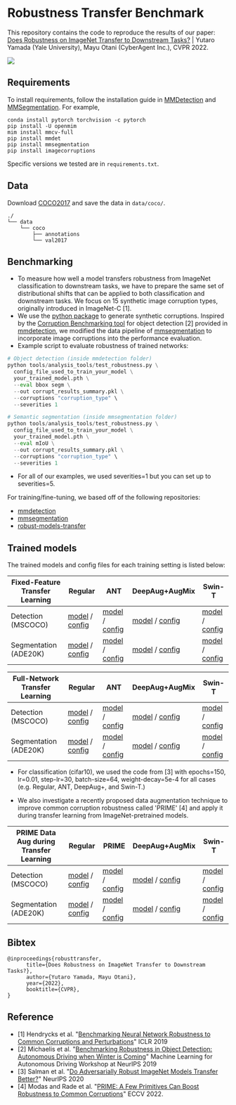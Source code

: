 # Robustness Transfer Benchmark 

This repository contains the code to reproduce the results of our paper:
[Does Robustness on ImageNet Transfer to Downstream Tasks?](https://arxiv.org/abs/2204.03934) | Yutaro Yamada (Yale University), Mayu Otani (CyberAgent Inc.), CVPR 2022.

![](https://i.imgur.com/7P0w0yo.png)

## Requirements
To install requirements, follow the installation guide in [MMDetection](https://mmdetection.readthedocs.io/en/latest/get_started.html#installation) and [MMSegmentation](https://mmsegmentation.readthedocs.io/en/latest/get_started.html#installation).
For example,

```
conda install pytorch torchvision -c pytorch
pip install -U openmim
mim install mmcv-full
pip install mmdet
pip install mmsegmentation
pip install imagecorruptions
```

Specific versions we tested are in `requirements.txt`.

## Data
Download [COCO2017](https://cocodataset.org/#download) and save the data in `data/coco/`.

```
./
└── data
    └── coco
        ├── annotations
        └── val2017
```

## Benchmarking

- To measure how well a model transfers robustness from ImageNet classification to downstream tasks, we have to prepare the same set of distributional shifts that can be applied to both classification and downstream tasks. We focus on 15 synthetic image corruption types, originally introduced in ImageNet-C [1]. 
- We use the [python package](https://github.com/bethgelab/imagecorruptions) to generate synthetic corruptions. Inspired by the [Corruption Benchmarking tool](https://mmdetection.readthedocs.io/en/latest/robustness_benchmarking.html) for object detection [2] provided in [mmdetection](https://github.com/open-mmlab/mmdetection), we modified the data pipeline of [mmsegmentation](https://github.com/open-mmlab/mmsegmentation) to incorporate image corruptions into the performance evaluation.
- Example script to evaluate robustness of trained networks:
```python
# Object detection (inside mmdetection folder)
python tools/analysis_tools/test_robustness.py \
  config_file_used_to_train_your_model \
  your_trained_model.pth \
  --eval bbox segm \
  --out corrupt_results_summary.pkl \
  --corruptions "corruption_type" \
  --severities 1

# Semantic segmentation (inside mmsegmentation folder)
python tools/analysis_tools/test_robustness.py \
  config_file_used_to_train_your_model \
  your_trained_model.pth \
  --eval mIoU \
  --out corrupt_results_summary.pkl \
  --corruptions "corruption_type" \
  --severities 1
```
- For all of our examples, we used severities=1 but you can set up to severities=5.


For training/fine-tuning, we based off of the following repositories:
- [mmdetection](https://github.com/open-mmlab/mmdetection)
- [mmsegmentation](https://github.com/open-mmlab/mmsegmentation)
- [robust-models-transfer](https://github.com/Microsoft/robust-models-transfer)

## Trained models 

The trained models and config files for each training setting is listed below:


| Fixed-Feature Transfer Learning| Regular | ANT  | DeepAug+AugMix | Swin-T |
| ----------- | ----------- |----------- | -----------|-----------|
| Detection (MSCOCO)      |   [model](https://github.com/runopti/RobustDownstreamTransfer/releases/download/v1.0.0/fixedfeature_cocodetect_regular_epoch_24.pth) / [config](https://github.com/runopti/RobustDownstreamTransfer/blob/main/mmdetection/configs/mask_rcnn/mask_rcnn_r50_fpn_2x_lr0.04_coco_fixedfeature.py)     | [model](https://github.com/runopti/RobustDownstreamTransfer/releases/download/v1.0.0/fixedfeature_cocodetect_ant_epoch_24.pth) / [config](https://github.com/runopti/RobustDownstreamTransfer/blob/main/mmdetection/configs/mask_rcnn/mask_rcnn_r50_ant_fpn_2x_lr0.04_coco_fixedfeature.py) | [model](https://github.com/runopti/RobustDownstreamTransfer/releases/download/v1.0.0/fixedfeature_cocodetect_deepaugaugmix_epoch_24.pth) / [config](https://github.com/runopti/RobustDownstreamTransfer/blob/main/mmdetection/configs/mask_rcnn/mask_rcnn_r50_deepaug_augmix_fpn_2x_lr0.04_coco_fixedfeature.py) | [model](https://github.com/runopti/RobustDownstreamTransfer/releases/download/v1.0.0/fixedfeature_cocodetect_swinT_epoch_24.pth) / [config](https://github.com/runopti/RobustDownstreamTransfer/blob/main/configs/swin/mask_rcnn_swin-t-p4-w7_fpn_fp16_ms-crop-2x_coco_fixedfeature.py) |
| Segmentation (ADE20K)   | [model](https://github.com/runopti/RobustDownstreamTransfer/releases/download/v1.0.0/fixedfeature_ade20k_regular_iter_80000.pth) / [config](https://github.com/runopti/RobustDownstreamTransfer/blob/main/mmsegmentation/configs/upernet/upernet_r50_512x512_80k_ade20k_regular_fixedfeature.py)      | [model](https://github.com/runopti/RobustDownstreamTransfer/releases/download/v1.0.0/fixedfeature_ade20k_ant_iter_80000.pth) / [config](https://github.com/runopti/RobustDownstreamTransfer/blob/main/mmsegmentation/configs/upernet/upernet_r50_512x512_80k_ade20k_ant_fixedfeature.py) | [model](https://github.com/runopti/RobustDownstreamTransfer/releases/download/v1.0.0/fixedfeature_ade20k_deepaugaugmix_iter_80000.pth) / [config](https://github.com/runopti/RobustDownstreamTransfer/blob/main/mmsegmentation/configs/upernet/upernet_r50_512x512_80k_ade20k_deepaug_augmix_fixedfeature.py) | [model](https://github.com/runopti/RobustDownstreamTransfer/releases/download/v1.0.0/fixedfeature_ade20k_swinT_iter_80000.pth) / [config](https://github.com/runopti/RobustDownstreamTransfer/blob/main/mmsegmentation/configs/swin/upernet_swin_tiny_patch4_window7_512x512_80k_ade20k_pretrain_224x224_1K_fixedfeature.py) |


| Full-Network Transfer Learning| Regular | ANT  | DeepAug+AugMix | Swin-T |
| ----------- | ----------- |----------- | -----------|-----------|
| Detection (MSCOCO)      |   [model](https://github.com/runopti/RobustDownstreamTransfer/releases/download/v1.0.0/fullnetwork_cocodetect_regular_epoch_24.pth) / [config](https://github.com/runopti/RobustDownstreamTransfer/blob/main/mmdetection/configs/mask_rcnn/mask_rcnn_r50_fpn_2x_coco.py)     | [model](https://github.com/runopti/RobustDownstreamTransfer/releases/download/v1.0.0/fullnetwork_cocodetect_ant_epoch_24.pth) / [config](https://github.com/runopti/RobustDownstreamTransfer/blob/main/mmdetection/configs/mask_rcnn/mask_rcnn_r50_ant_fpn_2x_lr0.04_coco.py) | [model](https://github.com/runopti/RobustDownstreamTransfer/releases/download/v1.0.0/fullnetwork_cocodetect_deepaugaugmix_epoch_24.pth) / [config](https://github.com/runopti/RobustDownstreamTransfer/blob/main/mmdetection/configs/mask_rcnn/mask_rcnn_r50_deepaug_augmix_fpn_2x_lr0.04_coco.py) | [model](https://github.com/runopti/RobustDownstreamTransfer/releases/download/v1.0.0/fullnetwork_cocodetect_swinT_epoch_24.pth) / [config](https://github.com/runopti/RobustDownstreamTransfer/blob/main/mmdetection/configs/swin/mask_rcnn_swin-t-p4-w7_fpn_fp16_ms-crop-2x_coco.py) |
| Segmentation (ADE20K)   | [model](https://github.com/runopti/RobustDownstreamTransfer/releases/download/v1.0.0/fullnetwork_ade20k_regular_iter_80000.pth) / [config](https://github.com/runopti/RobustDownstreamTransfer/blob/main/mmsegmentation/configs/upernet/upernet_r50_512x512_80k_ade20k_regular.py)      | [model](https://github.com/runopti/RobustDownstreamTransfer/releases/download/v1.0.0/fullnetwork_ade20k_ant_iter_80000.pth) / [config](https://github.com/runopti/RobustDownstreamTransfer/blob/main/mmsegmentation/configs/upernet/upernet_r50_512x512_80k_ade20k_ant.py) | [model](https://github.com/runopti/RobustDownstreamTransfer/releases/download/v1.0.0/fullnetwork_ade20k_deepaugaugmix_iter_80000.pth) / [config](https://github.com/runopti/RobustDownstreamTransfer/blob/main/mmsegmentation/configs/upernet/upernet_r50_512x512_80k_ade20k_deepaug_augmix.py) | [model](https://github.com/runopti/RobustDownstreamTransfer/releases/download/v1.0.0/fullnetwork_ade20k_swinT_iter_80000.pth) / [config](https://github.com/runopti/RobustDownstreamTransfer/blob/main/mmsegmentation/configs/swin/upernet_swin_tiny_patch4_window7_512x512_80k_ade20k_pretrain_224x224_1K.py) |


- For classification (cifar10), we used the code from [3] with epochs=150, lr=0.01, step-lr=30, batch-size=64, weight-decay=5e-4 for all cases (e.g. Regular, ANT, DeepAug+, and Swin-T.)

- We also investigate a recently proposed data augmentation technique to improve common corruption robustness called 'PRIME' [4] and apply it during transfer learning from ImageNet-pretrained models.


| PRIME Data Aug during Transfer Learning| Regular | PRIME  | DeepAug+AugMix | Swin-T |
| ----------- | ----------- |----------- | -----------|-----------|
| Detection (MSCOCO)      |   [model](https://github.com/runopti/RobustDownstreamTransfer/releases/download/v1.0.0/primefinetune_cocodetect_regular_epoch_24.pth) / [config](https://github.com/runopti/RobustDownstreamTransfer/blob/main/mmdetection/configs/mask_rcnn/mask_rcnn_r50_prime_fpn_2x_lr0.04_coco.py)     | [model](https://github.com/runopti/RobustDownstreamTransfer/releases/download/v1.0.0/primefinetune_cocodetect_prime_epoch_24.pth) / [config](https://github.com/runopti/RobustDownstreamTransfer/blob/main/mmdetection/configs/mask_rcnn/mask_rcnn_r50_prime_while_finetune_prime_fpn_2x_lr0.04_coco.py) | [model](https://github.com/runopti/RobustDownstreamTransfer/releases/download/v1.0.0/primefinetune_cocodetect_deepaugaugmix_epoch_24.pth) / [config](https://github.com/runopti/RobustDownstreamTransfer/blob/main/mmdetection/configs/mask_rcnn/mask_rcnn_r50_prime_while_finetune_deepaug_fpn_2x_lr0.04_coco.py) | [model](https://github.com/runopti/RobustDownstreamTransfer/releases/download/v1.0.0/primefinetune_cocodetect_swinT_epoch_24.pth) / [config](https://github.com/runopti/RobustDownstreamTransfer/blob/main/mmdetection/configs/swin/mask_rcnn_prime_while_finetune_swin-t-p4-w7_fpn_fp16_ms-crop-2x_coco.py) |
| Segmentation (ADE20K)   | [model](https://github.com/runopti/RobustDownstreamTransfer/releases/download/v1.0.0/primefinetune_ade20k_regular_iter_80000.pth) / [config](https://github.com/runopti/RobustDownstreamTransfer/blob/main/mmsegmentation/configs/upernet/upernet_r50_512x512_80k_ade20k_prime_while_finetune_regular.py)      | [model](https://github.com/runopti/RobustDownstreamTransfer/releases/download/v1.0.0/primefinetune_ade20k_prime_iter_80000.pth) / [config](https://github.com/runopti/RobustDownstreamTransfer/blob/main/mmsegmentation/configs/upernet/upernet_r50_512x512_80k_ade20k_prime_while_finetune_prime.py) | [model](https://github.com/runopti/RobustDownstreamTransfer/releases/download/v1.0.0/primefinetune_ade20k_deepaugaugmix_iter_80000.pth) / [config](https://github.com/runopti/RobustDownstreamTransfer/blob/main/mmsegmentation/configs/upernet/upernet_r50_512x512_80k_ade20k_prime_while_finetune_deepaug_augmix.py) | [model](https://github.com/runopti/RobustDownstreamTransfer/releases/download/v1.0.0/primefinetune_ade20k_swinT_iter_80000.pth) / [config](https://github.com/runopti/RobustDownstreamTransfer/blob/main/mmsegmentation/configs/swin/upernet_swin_tiny_patch4_window7_512x512_80k_ade20k_pretrain_224x224_1K_prime_while_finetune.py) |




## Bibtex
```
@inproceedings{robusttransfer,
      title={Does Robustness on ImageNet Transfer to Downstream Tasks?},
      author={Yutaro Yamada, Mayu Otani},
      year={2022},
      booktitle={CVPR},
}
```

## Reference
 - [1] Hendrycks et al. "[Benchmarking Neural Network Robustness to Common Corruptions and Perturbations](https://arxiv.org/abs/1903.12261)" ICLR 2019
 - [2]  Michaelis et al. "[Benchmarking Robustness in Object Detection:
Autonomous Driving when Winter is Coming](https://arxiv.org/abs/1907.07484)" Machine Learning for Autonomous Driving Workshop at NeurIPS 2019
 - [3] Salman et al. "[Do Adversarially Robust ImageNet Models Transfer Better?](https://github.com/Microsoft/robust-models-transfer)" NeurIPS 2020
 - [4] Modas and Rade et al. "[PRIME: A Few Primitives Can Boost
Robustness to Common Corruptions](https://arxiv.org/abs/2112.13547)" ECCV 2022. 


